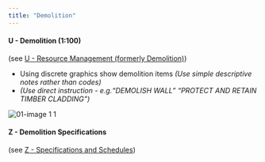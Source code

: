 ```yaml
---
title: "Demolition"
---
```

#### U - Demolition (1:100)
(see [U - Resource Management (formerly Demolition)](notes/1_Documentation%20Codex/1b_Alphabet/U%20-%20Resource%20Management%20(formerly%20Demolition).md))
- Using discrete graphics show demolition items _(Use simple descriptive notes rather than codes)_
- _(Use direct instruction - e.g.“DEMOLISH WALL” “PROTECT AND RETAIN TIMBER CLADDING”)_

![01-image 1 1](notes/1_Documentation%20Codex/1c_Building%20Components/assets/01-image%201%201.svg)


#### Z - Demolition Specifications
(see [Z - Specifications and Schedules](notes/1_Documentation%20Codex/1b_Alphabet/Z%20-%20Specifications%20and%20Schedules.md))